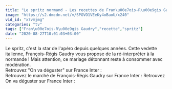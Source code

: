 ```yaml
---
title: "Le spritz normand - Les recettes de Fran\u00e7ois-R\u00e9gis Gaudry"
image: "https://s2.dmcdn.net/v/SPGVO1VEeKy4oBaoU/x240"
vid_id: "x7vmjmg"
categories: "tv"
tags: ["Fran\u00e7ois-R\u00e9gis Gaudry","recette","spritz"]
date: "2020-08-27T10:01:03+03:00"
---
```

Le spritz, c'est la star de l'apéro depuis quelques années. Cette vedette italienne, François-Régis Gaudry vous propose de la ré-interpréter à la normande ! Mais attention, ce mariage détonnant reste à consommer avec modération.  <br>Retrouvez &quot;On va déguster&quot; sur France Inter :   <br>Retrouvez le marché de François-Régis Gaudry sur France Inter :  Retrouvez On va déguster sur France Inter : 
